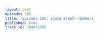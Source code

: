 ```yaml
---
layout: post
episode: 105
title: 'Episode 105: Sound Break--Numbers'
published: true
track_id: 784841995
---
```

<div class='list post-player' track='{{page.track_id}}'></div>
